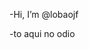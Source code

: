 -Hi, I’m @lobaojf

-to aqui no odio

<!---
lobaojf/lobaojf is a ✨ special ✨ repository because its `README.md` (this file) appears on your GitHub profile.
You can click the Preview link to take a look at your changes.
--->
